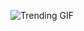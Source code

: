 
<!-- GIF_SECTION -->
![Trending GIF](https://media0.giphy.com/media/v1.Y2lkPThiYjIxNzcyb3pkbXp4eXZ6dm9tZjc0ejkwcHpueWZndXVyZGN2bTg2ZGl2eDdocyZlcD12MV9naWZzX3NlYXJjaCZjdD1n/LaVp0AyqR5bGsC5Cbm/giphy.gif)
<!-- END_GIF_SECTION -->
